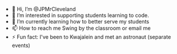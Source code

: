 - 👋 Hi, I’m @JPMrCleveland
- 👀 I’m interested in supporting students learning to code.
- 🌱 I’m currently learning how to better serve my students
- 📫 How to reach me Swing by the classroom or email me
- ⚡ Fun fact: I've been to Kwajalein and met an astronaut (separate events)

<!---
JPMrCleveland/JPMrCleveland is a ✨ special ✨ repository because its `README.md` (this file) appears on your GitHub profile.
You can click the Preview link to take a look at your changes.
--->
